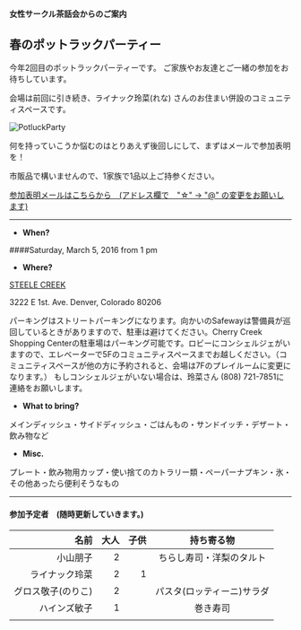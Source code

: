#### 女性サークル茶話会からのご案内
## 春のポットラックパーティー

今年2回目のポットラックパーティーです。
ご家族やお友達とご一緒の参加をお待ちしています。

会場は前回に引き続き、ライナック玲菜(れな) さんのお住まい併設のコミュニティスペースです。

![PotluckParty](http://40.media.tumblr.com/tumblr_m7a0ubOieR1rvvas1o1_500.png)
 
何を持っていこうか悩むのはとりあえず後回しにして、まずはメールで参加表明を！

市販品で構いませんので、1家族で1品以上ご持参ください。

<a href="mailto:tomoko.kd☆gmail.com?subject=Potluck Party">参加表明メールはこちらから　(アドレス欄で　"☆" -> "@" の変更をお願いします)</a>

---

* __When?__ 

####Saturday, March 5, 2016 from 1 pm


* __Where?__ 

[STEELE CREEK](https://www.google.com/maps/place/3222+E+1st+Ave/@39.7177797,-104.9516643,17z/data=!4m3!3m2!1s0x876c7e9a1e7e56df:0x21aca4b62f513fa9!4b1 "Where?")

3222 E 1st. Ave. Denver, Colorado 80206

パーキングはストリートパーキングになります。向かいのSafewayは警備員が巡回しているときがありますので、駐車は避けてください。Cherry Creek Shopping Centerの駐車場はパーキング可能です。ロビーにコンシェルジェがいますので、エレベーターで5Fのコミュニティスペースまでお越しください。（コミュニティスペースが他の方に予約されると、会場は7Fのプレイルームに変更になります。）
もしコンシェルジェがいない場合は、玲菜さん (808) 721-7851に連絡をお願いします。

* __What to bring?__

メインディッシュ・サイドディッシュ・ごはんもの・サンドイッチ・デザート・飲み物など

* __Misc.__

プレート・飲み物用カップ・使い捨てのカトラリー類・ペーパーナプキン・氷・その他あったら便利そうなもの

***
#### 参加予定者　(随時更新していきます。)
| 名前　|大人|子供| 持ち寄る物|
|--------:|---:|---:|:---------:|
| 小山朋子| 2| | ちらし寿司・洋梨のタルト|
| ライナック玲菜| 2| 1| |
| グロス敬子(のりこ)| 2| | パスタ(ロッティーニ)サラダ|
| ハインズ敏子| 1| | 巻き寿司|
| | | | |
